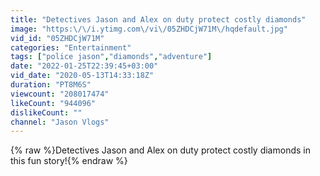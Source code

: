 ```yaml
---
title: "Detectives Jason and Alex on duty protect costly diamonds"
image: "https:\/\/i.ytimg.com\/vi\/05ZHDCjW71M\/hqdefault.jpg"
vid_id: "05ZHDCjW71M"
categories: "Entertainment"
tags: ["police jason","diamonds","adventure"]
date: "2022-01-25T22:39:45+03:00"
vid_date: "2020-05-13T14:33:18Z"
duration: "PT8M6S"
viewcount: "208017474"
likeCount: "944096"
dislikeCount: ""
channel: "Jason Vlogs"
---
```

{% raw %}Detectives Jason and Alex on duty protect costly diamonds in this fun story!{% endraw %}
